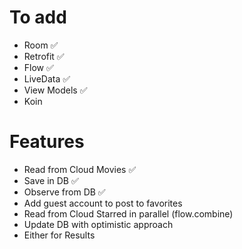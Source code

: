 # To add
* Room ✅
* Retrofit ✅
* Flow ✅
* LiveData ✅
* View Models ✅
* Koin

# Features
* Read from Cloud Movies ✅
* Save in DB ✅
* Observe from DB ✅
* Add guest account to post to favorites
* Read from Cloud Starred in parallel (flow.combine)
* Update DB with optimistic approach
* Either for Results
